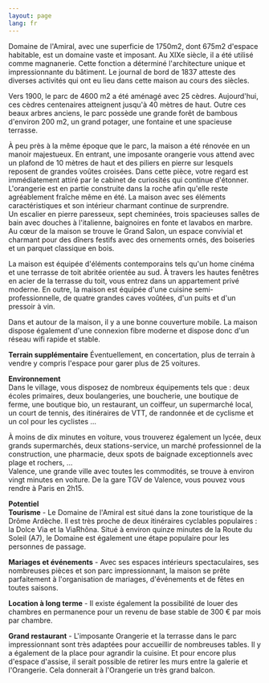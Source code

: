 ```yaml
---
layout: page
lang: fr
---
```


Domaine de l'Amiral, avec une superficie de 1750m2, dont 675m2 d'espace habitable, est un domaine vaste et imposant. Au XIXe siècle, il a été utilisé comme magnanerie. Cette fonction a déterminé l'architecture unique et impressionnante du bâtiment. Le journal de bord de 1837 atteste des diverses activités qui ont eu lieu dans cette maison au cours des siècles.

Vers 1900, le parc de 4600 m2 a été aménagé avec 25 cèdres. Aujourd'hui, ces cèdres centenaires atteignent jusqu'à 40 mètres de haut. Outre ces beaux arbres anciens, le parc possède une grande forêt de bambous d'environ 200 m2, un grand potager, une fontaine et une spacieuse terrasse.

À peu près à la même époque que le parc, la maison a été rénovée en un manoir majestueux. En entrant, une imposante orangerie vous attend avec un plafond de 10 mètres de haut et des piliers en pierre sur lesquels reposent de grandes voûtes croisées. Dans cette pièce, votre regard est immédiatement attiré par le cabinet de curiosités qui continue d'étonner. L'orangerie est en partie construite dans la roche afin qu'elle reste agréablement fraîche même en été. La maison avec ses éléments caractéristiques et son intérieur charmant continue de surprendre.   
Un escalier en pierre paresseux, sept cheminées, trois spacieuses salles de bain avec douches à l'italienne, baignoires en fonte et lavabos en marbre. Au cœur de la maison se trouve le Grand Salon, un espace convivial et charmant pour des dîners festifs avec des ornements ornés, des boiseries et un parquet classique en bois.

La maison est équipée d'éléments contemporains tels qu'un home cinéma et une terrasse de toit abritée orientée au sud. À travers les hautes fenêtres en acier de la terrasse du toit, vous entrez dans un appartement privé moderne. En outre, la maison est équipée d'une cuisine semi-professionnelle, de quatre grandes caves voûtées, d'un puits et d'un pressoir à vin.   
  
Dans et autour de la maison, il y a une bonne couverture mobile. La maison dispose également d'une connexion fibre moderne et dispose donc d'un réseau wifi rapide et stable.   
  
**Terrain supplémentaire**
Éventuellement, en concertation, plus de terrain à vendre y compris l'espace pour garer plus de 25 voitures.

**Environnement**  
Dans le village, vous disposez de nombreux équipements tels que : deux écoles primaires, deux boulangeries, une boucherie, une boutique de ferme, une boutique bio, un restaurant, un coiffeur, un supermarché local, un court de tennis, des itinéraires de VTT, de randonnée et de cyclisme et un col pour les cyclistes ...

À moins de dix minutes en voiture, vous trouverez également un lycée, deux grands supermarchés, deux stations-service, un marché professionnel de la construction, une pharmacie, deux spots de baignade exceptionnels avec plage et rochers, ...  
Valence, une grande ville avec toutes les commodités, se trouve à environ vingt minutes en voiture. De la gare TGV de Valence, vous pouvez vous rendre à Paris en 2h15.   
  
**Potentiel**  
**Tourisme** - Le Domaine de l'Amiral est situé dans la zone touristique de la Drôme Ardèche. Il est très proche de deux itinéraires cyclables populaires : la Dolce Via et la ViaRhôna. Situé à environ quinze minutes de la Route du Soleil (A7), le Domaine est également une étape populaire pour les personnes de passage.   
  
**Mariages et événements** - Avec ses espaces intérieurs spectaculaires, ses nombreuses pièces et son parc impressionnant, la maison se prête parfaitement à l'organisation de mariages, d'événements et de fêtes en toutes saisons.

**Location à long terme** - Il existe également la possibilité de louer des chambres en permanence pour un revenu de base stable de 300 € par mois par chambre.

**Grand restaurant** - L'imposante Orangerie et la terrasse dans le parc impressionnant sont très adaptées pour accueillir de nombreuses tables. Il y a également de la place pour agrandir la cuisine. Et pour encore plus d'espace d'assise, il serait possible de retirer les murs entre la galerie et l'Orangerie. Cela donnerait à l'Orangerie un très grand balcon.